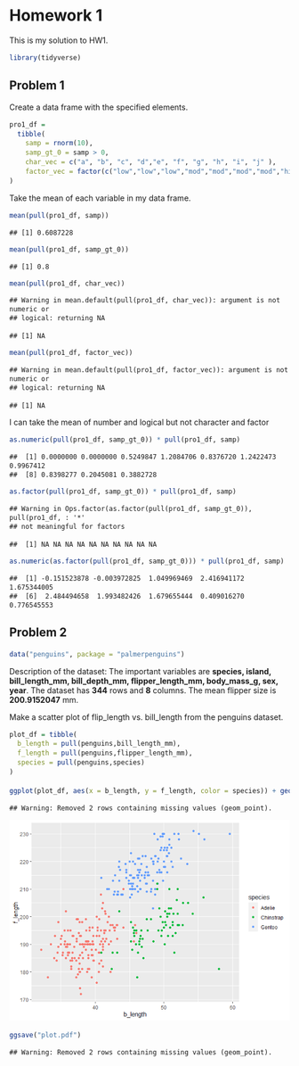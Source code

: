 Homework 1
================

This is my solution to HW1.

``` r
library(tidyverse)
```

## Problem 1

Create a data frame with the specified elements.

``` r
pro1_df = 
  tibble(
    samp = rnorm(10),
    samp_gt_0 = samp > 0,
    char_vec = c("a", "b", "c", "d","e", "f", "g", "h", "i", "j" ),
    factor_vec = factor(c("low","low","low","mod","mod","mod","mod","high","high","high"))
)
```

Take the mean of each variable in my data frame.

``` r
mean(pull(pro1_df, samp))
```

    ## [1] 0.6087228

``` r
mean(pull(pro1_df, samp_gt_0))
```

    ## [1] 0.8

``` r
mean(pull(pro1_df, char_vec))
```

    ## Warning in mean.default(pull(pro1_df, char_vec)): argument is not numeric or
    ## logical: returning NA

    ## [1] NA

``` r
mean(pull(pro1_df, factor_vec))
```

    ## Warning in mean.default(pull(pro1_df, factor_vec)): argument is not numeric or
    ## logical: returning NA

    ## [1] NA

I can take the mean of number and logical but not character and factor

``` r
as.numeric(pull(pro1_df, samp_gt_0)) * pull(pro1_df, samp)
```

    ##  [1] 0.0000000 0.0000000 0.5249847 1.2084706 0.8376720 1.2422473 0.9967412
    ##  [8] 0.8398277 0.2045081 0.3882728

``` r
as.factor(pull(pro1_df, samp_gt_0)) * pull(pro1_df, samp)
```

    ## Warning in Ops.factor(as.factor(pull(pro1_df, samp_gt_0)), pull(pro1_df, : '*'
    ## not meaningful for factors

    ##  [1] NA NA NA NA NA NA NA NA NA NA

``` r
as.numeric(as.factor(pull(pro1_df, samp_gt_0))) * pull(pro1_df, samp)
```

    ##  [1] -0.151523878 -0.003972825  1.049969469  2.416941172  1.675344005
    ##  [6]  2.484494658  1.993482426  1.679655444  0.409016270  0.776545553

## Problem 2

``` r
data("penguins", package = "palmerpenguins")
```

Description of the dataset: The important variables are **species,
island, bill\_length\_mm, bill\_depth\_mm, flipper\_length\_mm,
body\_mass\_g, sex, year**. The dataset has **344** rows and **8**
columns. The mean flipper size is **200.9152047** mm.

Make a scatter plot of flip\_length vs. bill\_length from the penguins
dataset.

``` r
plot_df = tibble(
  b_length = pull(penguins,bill_length_mm),
  f_length = pull(penguins,flipper_length_mm),
  species = pull(penguins,species)
)

ggplot(plot_df, aes(x = b_length, y = f_length, color = species)) + geom_point()
```

    ## Warning: Removed 2 rows containing missing values (geom_point).

![](p8105_hw1_zs2484_files/figure-gfm/unnamed-chunk-3-1.png)<!-- -->

``` r
ggsave("plot.pdf")
```

    ## Warning: Removed 2 rows containing missing values (geom_point).
